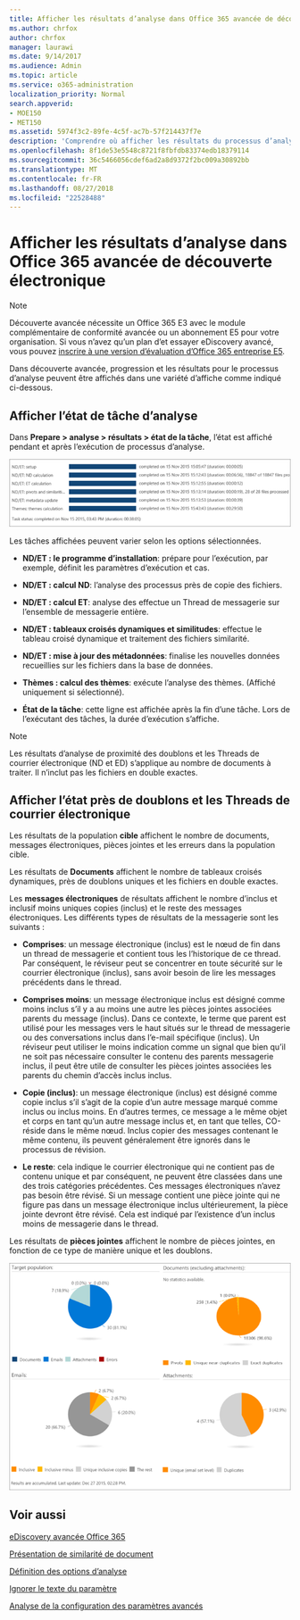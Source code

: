 ```yaml
---
title: Afficher les résultats d’analyse dans Office 365 avancée de découverte électronique
ms.author: chrfox
author: chrfox
manager: laurawi
ms.date: 9/14/2017
ms.audience: Admin
ms.topic: article
ms.service: o365-administration
localization_priority: Normal
search.appverid:
- MOE150
- MET150
ms.assetid: 5974f3c2-89fe-4c5f-ac7b-57f214437f7e
description: 'Comprendre où afficher les résultats du processus d’analyse dans Office 365 avancée eDiscovery, y compris les définitions des options de la tâche affichée.  '
ms.openlocfilehash: 8f1de53e5548c8721f8fbfdb83374edb18379114
ms.sourcegitcommit: 36c5466056cdef6ad2a8d9372f2bc009a30892bb
ms.translationtype: MT
ms.contentlocale: fr-FR
ms.lasthandoff: 08/27/2018
ms.locfileid: "22528488"
---
```

# <a name="view-analyze-results-in-office-365-advanced-ediscovery"></a>Afficher les résultats d’analyse dans Office 365 avancée de découverte électronique

> [!NOTE]
> Découverte avancée nécessite un Office 365 E3 avec le module complémentaire de conformité avancée ou un abonnement E5 pour votre organisation. Si vous n’avez qu’un plan d’et essayer eDiscovery avancé, vous pouvez [inscrire à une version d’évaluation d’Office 365 entreprise E5](https://go.microsoft.com/fwlink/p/?LinkID=698279). 
  
Dans découverte avancée, progression et les résultats pour le processus d’analyse peuvent être affichés dans une variété d’affiche comme indiqué ci-dessous.
  
## <a name="view-analyze-task-status"></a>Afficher l’état de tâche d’analyse

Dans **Prepare \> analyse \> résultats \> état de la tâche**, l’état est affiché pendant et après l’exécution de processus d’analyse. 
  
![Analyser l’état des tâches](media/d0372978-ce08-4f4e-a1fc-aa918ae44364.png)
  
Les tâches affichées peuvent varier selon les options sélectionnées. 
  
- **ND/ET : le programme d’installation**: prépare pour l’exécution, par exemple, définit les paramètres d’exécution et cas.
    
- **ND/ET : calcul ND**: l’analyse des processus près de copie des fichiers.
    
- **ND/ET : calcul ET**: analyse des effectue un Thread de messagerie sur l’ensemble de messagerie entière.
    
- **ND/ET : tableaux croisés dynamiques et similitudes**: effectue le tableau croisé dynamique et traitement des fichiers similarité.
    
- **ND/ET : mise à jour des métadonnées**: finalise les nouvelles données recueillies sur les fichiers dans la base de données.
    
- **Thèmes : calcul des thèmes**: exécute l’analyse des thèmes. (Affiché uniquement si sélectionné).
    
- **État de la tâche**: cette ligne est affichée après la fin d’une tâche. Lors de l’exécutant des tâches, la durée d’exécution s’affiche.
    
> [!NOTE]
> Les résultats d’analyse de proximité des doublons et les Threads de courrier électronique (ND et ED) s’applique au nombre de documents à traiter. Il n’inclut pas les fichiers en double exactes. 
  
## <a name="view-near-duplicates-and-email-threads-status"></a>Afficher l’état près de doublons et les Threads de courrier électronique

Les résultats de la population **cible** affichent le nombre de documents, messages électroniques, pièces jointes et les erreurs dans la population cible. 
  
Les résultats de **Documents** affichent le nombre de tableaux croisés dynamiques, près de doublons uniques et les fichiers en double exactes. 
  
Les **messages électroniques** de résultats affichent le nombre d’inclus et inclusif moins uniques copies (inclus) et le reste des messages électroniques. Les différents types de résultats de la messagerie sont les suivants : 
  
- **Comprises**: un message électronique (inclus) est le nœud de fin dans un thread de messagerie et contient tous les l’historique de ce thread. Par conséquent, le réviseur peut se concentrer en toute sécurité sur le courrier électronique (inclus), sans avoir besoin de lire les messages précédents dans le thread. 
    
- **Comprises moins**: un message électronique inclus est désigné comme moins inclus s’il y a au moins une autre les pièces jointes associées parents du message (inclus). Dans ce contexte, le terme que parent est utilisé pour les messages vers le haut situés sur le thread de messagerie ou des conversations inclus dans l’e-mail spécifique (inclus). Un réviseur peut utiliser le moins indication comme un signal que bien qu’il ne soit pas nécessaire consulter le contenu des parents messagerie inclus, il peut être utile de consulter les pièces jointes associées les parents du chemin d’accès inclus inclus. 
    
- **Copie (inclus)**: un message électronique (inclus) est désigné comme copie inclus s’il s’agit de la copie d’un autre message marqué comme inclus ou inclus moins. En d’autres termes, ce message a le même objet et corps en tant qu’un autre message inclus et, en tant que telles, CO-réside dans le même nœud. Inclus copier des messages contenant le même contenu, ils peuvent généralement être ignorés dans le processus de révision. 
    
- **Le reste**: cela indique le courrier électronique qui ne contient pas de contenu unique et par conséquent, ne peuvent être classées dans une des trois catégories précédentes. Ces messages électroniques n’avez pas besoin être révisé. Si un message contient une pièce jointe qui ne figure pas dans un message électronique inclus ultérieurement, la pièce jointe devront être révisé. Cela est indiqué par l’existence d’un inclus moins de messagerie dans le thread.
    
Les résultats de **pièces jointes** affichent le nombre de pièces jointes, en fonction de ce type de manière unique et les doublons. 
  
![Doublons à proximité et Threads de messagerie](media/54491303-0ee3-4739-b42e-d1ee486842fd.png)
  
## <a name="see-also"></a>Voir aussi

[eDiscovery avancée Office 365](office-365-advanced-ediscovery.md)
  
[Présentation de similarité de document](understand-document-similarity-in-advanced-ediscovery.md)
  
[Définition des options d’analyse](set-analyze-options-in-advanced-ediscovery.md)
  
[Ignorer le texte du paramètre](set-ignore-text-in-advanced-ediscovery.md)
  
[Analyse de la configuration des paramètres avancés](view-analyze-results-in-advanced-ediscovery.md)

